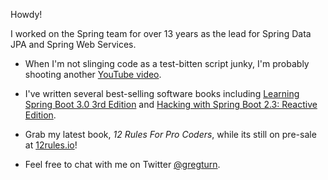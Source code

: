 Howdy!

I worked on the Spring team for over 13 years as the lead for Spring Data JPA and Spring Web Services.

* When I'm not slinging code as a test-bitten script junky, I'm probably shooting another [YouTube video](https://youtube.com/@ProCoderIO). 

* I've written several best-selling software books including [Learning Spring Boot 3.0 3rd Edition](https://springbootlearning.com/book) and [Hacking with Spring Boot 2.3: Reactive Edition](https://www.amazon.com/dp/B086722L4L).

* Grab my latest book, _12 Rules For Pro Coders_, while its still on pre-sale at [12rules.io](12rules.io)!

* Feel free to chat with me on Twitter [@gregturn](https://twitter.com/gregturn).
